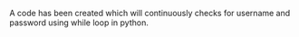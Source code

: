 A code has been created which will continuously checks for username and password using while loop in python.
